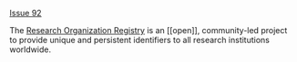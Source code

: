[Issue 92](https://github.com/thoth-pub/thoth/issues/92)

The [Research Organization Registry](https://ror.org/) is an [[open]], community-led project to provide unique and persistent identifiers to all research institutions worldwide. 